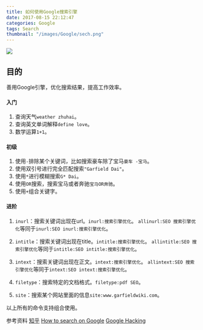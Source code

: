 ```yaml
---
title: 如何使用Google搜索引擎
date: 2017-08-15 22:12:47
categories: Google
tags: Search
thumbnail: "/images/Google/sech.png"
---
```

![](/images/Google/sech.png)

## 目的
善用Google引擎，优化搜索结果，提高工作效率。

<!--more-->

#### 入门
1. 查询天气`weather zhuhai`。
2. 查询英文单词解释`define love`。
3. 数学运算`1+1`。

#### 初级
1. 使用`-`排除某个关键词，比如搜索豪车除了宝马`豪车 -宝马`。
2. 使用双引号进行完全匹配搜索`"Garfield Dai"`。
3. 使用`*`进行模糊搜索`G* Dai`。
4. 使用`OR`搜索，搜索宝马或者奔驰`宝马OR奔驰`。
5. 使用`+`组合关键字。

#### 进阶
1. `inurl`：搜索关键词出现在url。`inurl:搜索引擎优化`。
   `allinurl:SEO 搜索引擎优化`等同于`inurl:SEO inurl:搜索引擎优化`。

2. `intitle`：搜索关键词出现在title。`intitle:搜索引擎优化`。
   `allintitle:SEO 搜索引擎优化`等同于`intitle:SEO intitle:搜索引擎优化`。

3. `intext`：搜索关键词出现在正文。`intext:搜索引擎优化`。
   `allintext:SEO 搜索引擎优化`等同于`intext:SEO intext:搜索引擎优化`。

4. `filetype`：搜索特定的文档格式。`filetype:pdf SEO`。

5. `site`：搜索某个网站里面的信息`site:www.garfieldwiki.com`。

以上所有的命令支持组合使用。


参考资料
[知乎](https://www.zhihu.com/question/20161362)
[How to search on Google](https://support.google.com/websearch/answer/134479?hl=en&ref_topic=3081620)
[Google Hacking](https://en.wikipedia.org/wiki/Google_hacking)
